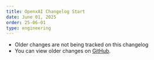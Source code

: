 ```yaml
---
title: OpenxAI Changelog Start
date: June 01, 2025
order: 25-06-01
type: engineering
---
```


- Older changes are not being tracked on this changelog
- You can view older changes on [GitHub](https://github.com/OpenxAI-Network).
